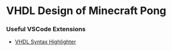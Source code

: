# VHDL Design of Minecraft Pong

### Useful VSCode Extensions

- [VHDL Syntax Highlighter](https://marketplace.visualstudio.com/items?itemName=rjyoung.vscode-modern-vhdl-support)
